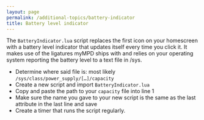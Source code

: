 ```yaml
---
layout: page
permalink: /additional-topics/battery-indicator
title: Battery level indicator
---
```


The `BatteryIndicator.lua` script replaces the first icon on your homescreen with a battery level indicator that updates itself every time you click it. It makes use of the ligatures myMPD ships with and relies on your operating system reporting the battery level to a text file in /sys.

- Determine where said file is: most likely `/sys/class/power_supply/[…]/capacity`
- Create a new script and import `BatteryIndicator.lua`
- Copy and paste the path to your `capacity` file into line 1
- Make sure the name you gave to your new script is the same as the last attribute in the last line and save
- Create a timer that runs the script regularly.

